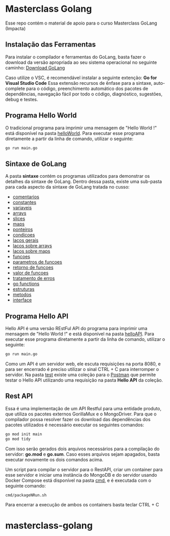 # Masterclass Golang

Esse repo contém o material de apoio para o curso Masterclass GoLang (Impacta)

## Instalação das Ferramentas

Para instalar o compilador e ferramentas do GoLang, basta fazer o download da versão apropriada ao
seu sistema operacional no seguinte caminho: [Download GoLang](https://go.dev/dl/)

Caso utilize o VSC, é recomendável instalar a seguinte extenção: __Go for Visual Studio Code__
Essa extensão recursos de ênfase para a sintaxe, auto-complete para o código, preenchimento
automático dos pacotes de dependências, navegação fácil por todo o código, diagnóstico, sugestões,
debug e testes.

## Programa Hello World

O tradicional programa para imprimir uma mensagem de "Hello World !" está disponível na pasta
[helloWorld](https://github.com/aldebap/Masterclass_Golang/tree/main/helloWorld).
Para executar esse programa diretamente a partir da linha de comando, utilizar o seguinte:

```sh
go run main.go
```

## Sintaxe de GoLang

A pasta __sintaxe__ contém os programas utilizados para demonstrar os detalhes da sintaxe de GoLang.
Dentro dessa pasta, existe uma sub-pasta para cada aspecto da sintaxe de GoLang tratada no cusso:

- [comentarios](https://github.com/aldebap/Masterclass_Golang/tree/main/sintaxe/comentarios)
- [constantes](https://github.com/aldebap/Masterclass_Golang/tree/main/sintaxe/constantes)
- [variaveis](https://github.com/aldebap/Masterclass_Golang/tree/main/sintaxe/variaveis)
- [arrays](https://github.com/aldebap/Masterclass_Golang/tree/main/sintaxe/arrays)
- [slices](https://github.com/aldebap/Masterclass_Golang/tree/main/sintaxe/slices)
- [maps](https://github.com/aldebap/Masterclass_Golang/tree/main/sintaxe/maps)
- [ponteiros](https://github.com/aldebap/Masterclass_Golang/tree/main/sintaxe/ponteiros)
- [condicoes](https://github.com/aldebap/Masterclass_Golang/tree/main/sintaxe/condicoes)
- [lacos gerais](https://github.com/aldebap/Masterclass_Golang/tree/main/sintaxe/lacos%20gerais)
- [lacos sobre arrays](https://github.com/aldebap/Masterclass_Golang/tree/main/sintaxe/lacos%20sobre%20arrays)
- [lacos sobre maps](https://github.com/aldebap/Masterclass_Golang/tree/main/sintaxe/lacos%20sobre%20maps)
- [funcoes](https://github.com/aldebap/Masterclass_Golang/tree/main/sintaxe/funcoes)
- [parametros de funcoes](https://github.com/aldebap/Masterclass_Golang/tree/main/sintaxe/parametros%20de%20funcoes)
- [retorno de funcoes](https://github.com/aldebap/Masterclass_Golang/tree/main/sintaxe/retorno%20de%20funcoes)
- [valor de funcoes](https://github.com/aldebap/Masterclass_Golang/tree/main/sintaxe/valor%20de%20funcoes)
- [tratamento de erros](https://github.com/aldebap/Masterclass_Golang/tree/main/sintaxe/tratamento%20erros)
- [go functions](https://github.com/aldebap/Masterclass_Golang/tree/main/sintaxe/go%20functions)
- [estruturas](https://github.com/aldebap/Masterclass_Golang/tree/main/sintaxe/estruturas)
- [metodos](https://github.com/aldebap/Masterclass_Golang/tree/main/sintaxe/metodos)
- [interface](https://github.com/aldebap/Masterclass_Golang/tree/main/sintaxe/interface)

## Programa Hello API

Hello API é uma versão REstFul API do programa para imprimir uma mensagem de "Hello World !" e está
disponível na pasta [helloAPI](https://github.com/aldebap/Masterclass_Golang/tree/main/helloAPI).
Para executar esse programa diretamente a partir da linha de comando, utilizar o seguinte:

```sh
go run main.go
```

Como um API é um servidor web, ele escuta requisições na porta 8080, e para ser encerrado é preciso
utilizar o sinal CTRL + C para interromper o servidor.
Na pasta [test](https://github.com/aldebap/Masterclass_Golang/tree/main/test) existe uma coleção
para o [Postman](https://www.postman.com/) que permite testar o Hello API utilizando uma requisição
na pasta __Hello API__ da coleção.

## Rest API

Essa é uma implementação de um API Restful para uma entidade produto, que utiliza os pacotes
externos GorillaMux e o MongoDriver.
Para que o compilador possa resolver fazer os download das dependências dos pacotes utilizados
é necessário executar os seguintes comandos:

```sh
go mod init main
go mod tidy
```

Com isso serão gerados dois arquivos necessários para a compilação do servidor: __go.mod__ e
__go.sum__.
Caso esses arquivos sejam apagados, basta executar novamente os dois comandos acima.

Um script para compilar o servidor para o RestAPI, criar um container para esse servidor e iniciar
uma instância do MongoDB e do servidor usando Docker Compose está disponível na pasta
[cmd](https://github.com/aldebap/Masterclass_Golang/tree/main/RestAPI/cmd), e é executada com o
seguinte comando:

```sh
cmd/packageNRun.sh
```

Para encerrar a execução de ambos os containers basta teclar CTRL + C
# masterclass-golang
